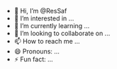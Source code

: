 - 👋 Hi, I’m @ResSaf
- 👀 I’m interested in ...
- 🌱 I’m currently learning ...
- 💞️ I’m looking to collaborate on ...
- 📫 How to reach me ...
- 😄 Pronouns: ...
- ⚡ Fun fact: ...

<!---
ResSaf/ResSaf is a ✨ special ✨ repository because its `README.md` (this file) appears on your GitHub profile.
You can click the Preview link to take a look at your changes.
--->
